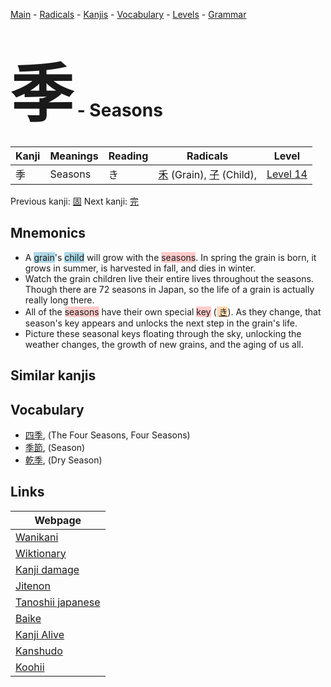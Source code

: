 <style> bigfont {font-size: 100px}</style>
[Main](../index.md) -
[Radicals](../radicals.md) -
[Kanjis](../kanjis.md) -
[Vocabulary](../vocabulary.md) -
[Levels](../levels.md) -
[Grammar](../grammar.md)
# <bigfont> 季</bigfont> - Seasons 

| Kanji | Meanings | Reading | Radicals | Level |
| --- | --- | --- | --- | --- |
| 季 | Seasons | き | [禾](../radicals/禾.md) (Grain), [子](../radicals/子.md) (Child),  | [Level 14](../levels/wk_level14.md) |

Previous kanji: [固](固.md) Next kanji: [完](完.md) 

## Mnemonics
 * A <span style="background-color:#ADD8E6"> grain</span>'s <span style="background-color:#ADD8E6"> child</span> will grow with the <span style="background-color:#ffcccb"> seasons</span>. In spring the grain is born, it grows in summer, is harvested in fall, and dies in winter.
* Watch the grain children live their entire lives throughout the seasons. Though there are 72 seasons in Japan, so the life of a grain is actually really long there.
* All of the <span style="background-color:#ffcccb"> seasons</span> have their own special <span style="background-color:#ffcccb"> key</span> (<span style="background-color:#fed8b1"> [き](https://jisho.org/search/き)</span>). As they change, that season's key appears and unlocks the next step in the grain's life.
* Picture these seasonal keys floating through the sky, unlocking the weather changes, the growth of new grains, and the aging of us all.


## Similar kanjis
 


## Vocabulary
 * [四季](../vocabulary/季.md), (The Four Seasons, Four Seasons)
* [季節](../vocabulary/季.md), (Season)
* [乾季](../vocabulary/季.md), (Dry Season)



## Links 

| Webpage |
| --- |
| [Wanikani          ](https://www.wanikani.com/kanji/季) |
| [Wiktionary        ](https://en.wiktionary.org/wiki/季) |
| [Kanji damage      ](http://www.kanjidamage.com/kanji/search?utf8=✓&q=季) |
| [Jitenon           ](https://jitenon.com/kanji/季) |
| [Tanoshii japanese ](https://www.tanoshiijapanese.com/dictionary/kanji.cfm?k=季) |
| [Baike             ](https://baike.baidu.com/item/季) |
| [Kanji Alive       ](https://app.kanjialive.com/季) |
| [Kanshudo          ](https://www.kanshudo.com/searchmn?q=季) |
| [Koohii            ](https://kanji.koohii.com/study/kanji/季) |

